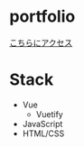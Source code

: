 # portfolio

[こちらにアクセス](https://sudo5in5k.github.io/portfolio/)

# Stack
* Vue
    * Vuetify
* JavaScript
* HTML/CSS
